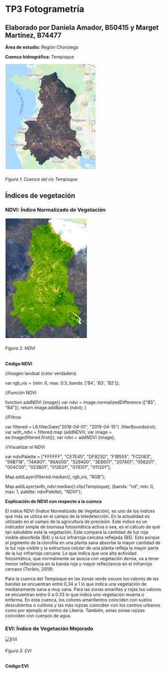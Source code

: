 # TP3 Fotogrametría
## Elaborado por Daniela Amador, B50415 y Marget Martínez, B74477

**Área de estudio:** Región Chorotega

**Cuenca hidrográfica:** Tempisque

![cuenca tempisque](https://github.com/margetmartinez/TP3-fotogrametr-a/blob/main/tem.PNG)

###### Figura 1. Cuenca del río Tempisque

## Índices de vegetación

### **NDVI**: Índice Normalizado de Vegetación

![NDVI](https://github.com/margetmartinez/TP3-fotogrametr-a/blob/main/ndvi.PNG)

###### Figura 2. NDVI

**Código NDVI** 

//Imagen landsat (color verdadero)

var rgb_vis = {min: 0, max: 0.3, bands: ['B4', 'B3', 'B2']};

//Función NDVI

function addNDVI (image){
  var ndvi = image.normalizedDifference (["B5", "B4"]);
  return image.addBands (ndvi);
}

//Filtros

var filtered = L8.filterDate("2018-04-01", "2019-04-15")
  .filterBounds(roi);
  var with_ndvi = filtered.map (addNDVI);
  var image = ee.Image(filtered.first());
  var ndvi = addNDVI (image);
  
//Visualizar el NDVI 

var ndviPalette = ["FFFFFF", "CE7E45", "DF923D", "F1B555", "FCD163", "99B718",
                  "74A901", "66A000", "529400", "3E8601", "207401", "056201",
                  "004C00", "023B01", "012E01", "011D01", "011301"];

Map.addLayer(filtered.median(), rgb_vis, "RGB");

Map.addLayer(with_ndvi.median().clip(Tempisque), {bands: "nd", min: 0, max: 1, palette: ndviPalette}, "NDVI"); 

**Explicación de NDVI con respecto a la cuenca**

El índice NDVI (Índice Normalizado de Vegetación), es uno de los índices que más se utiliza en el campo de la teledetección. En la actualidad es utilizado en el campo de la agricultura de precisión. Este índice es un indicador simple de biomasa fotosintética activa o sea, es el cálculo de qué tan saludable está la vegetación. Este compara la cantidad de luz roja visible absorbida (B4) y la luz infrarroja cercana reflejada (B5). Esto porque el pigmento de la clorofila en una planta sana absorbe la mayor cantidad de la luz roja visible y la estructura celular de una planta refleja la mayor parte de la luz infrarroja cercana. Lo que indica que una alta actividad fotosintética, que normalmente se asocia con vegetación densa, va a tener menor reflectancia en la banda roja y mayor reflectancia en el infrarrojo cercano (Toribio, 2019). 

Para la cuenca del Tempisque en las zonas verde oscuro los valores de las bandas se encuentran entre 0,34 a 1 lo que indica una vegetación de medianamente sana a muy sana. Para las zonas amarillas y rojas los valores se encuentran entre 0 a 0.33 lo que indica una vegetación muerta o enferma. En esta cuenca, los colores amarillentos coinciden con suelos descubiertos o cultivos y las más rojizas coinciden con los centros urbanos como por ejemplo el centro de Liberia. También, estas zonas rojizas coinciden con cuerpos de agua. 

### **EVI**: Índice de Vegetación Mejorado

![EVI]()

###### Figura 3. EVI

**Código EVI**
